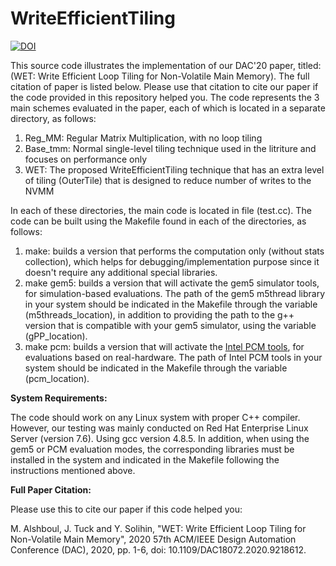 # WriteEfficientTiling
[![DOI](https://zenodo.org/badge/372949366.svg)](https://zenodo.org/badge/latestdoi/372949366)


This source code illustrates the implementation of our DAC'20 paper, titled: (WET: Write Efficient Loop Tiling for Non-Volatile Main Memory). The full citation of paper is listed below. Please use that citation to cite our paper if the code provided in this repository helped you.
The code represents the 3 main schemes evaluated in the paper, each of which is located in a separate directory, as follows:
1. Reg_MM: Regular Matrix Multiplication, with no loop tiling
2. Base_tmm: Normal single-level tiling technique used in the litriture and focuses on performance only
3. WET: The proposed WriteEfficientTiling technique that has an extra level of tiling (OuterTile) that is designed to reduce number of writes to the NVMM


In each of these directories, the main code is located in file (test.cc). The code can be built using the Makefile found in each of the directories, as follows:
1. make: builds a version that performs the computation only (without stats collection), which helps for debugging/implementation purpose since it doesn't require any additional special libraries.
2. make gem5: builds a version that will activate the gem5 simulator tools, for simulation-based evaluations. The path of the gem5 m5thread library in your system should be indicated in the Makefile through the variable (m5threads_location), in addition to providing the path to the g++ version that is compatible with your gem5 simulator, using the variable (gPP_location).
3. make pcm: builds a version that will activate the [Intel PCM tools](https://software.intel.com/content/www/us/en/develop/articles/intel-performance-counter-monitor.html), for evaluations based on real-hardware. The path of Intel PCM tools in your system should be indicated in the Makefile through the variable (pcm_location). 


**System Requirements:**

The code should work on any Linux system with proper C++ compiler. However, our testing was mainly conducted on Red Hat Enterprise Linux Server (version 7.6). Using gcc version 4.8.5. In addition, when using the gem5 or PCM evaluation modes, the corresponding libraries must be installed in the system and indicated in the Makefile following the instructions mentioned above.



**Full Paper Citation:**

Please use this to cite our paper if this code helped you:

M. Alshboul, J. Tuck and Y. Solihin, "WET: Write Efficient Loop Tiling for Non-Volatile Main Memory", 2020 57th ACM/IEEE Design Automation Conference (DAC), 2020, pp. 1-6, doi: 10.1109/DAC18072.2020.9218612.
